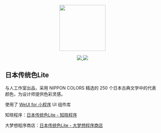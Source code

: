 <p align="center">
  <a href="https://github.com/yurenio/nippon-colors">
    <img width="150" src="https://user-images.githubusercontent.com/3060186/32690063-9c075ba0-c6b5-11e7-8c85-74bfb889a1a9.jpg">
  </a>
</p>
<p align="center">
  <a href="https://github.com/yurenio/nippon-colors/releases">
    <img src="https://img.shields.io/github/release/yurenio/nippon-colors.svg">
  </a>
  <a href="https://github.com/yurenio/nippon-colors/blob/master/LICENSE">
    <img src="https://img.shields.io/github/license/yurenio/nippon-colors.svg">
  </a>
</p>

日本传统色Lite
---
与人工作室出品，采用 NIPPON COLORS 精选的 250 个日本古典文学中的代表颜色，为设计师提供色彩灵感。

使用了 [WeUI for 小程序](https://github.com/Tencent/weui-wxss) UI 组件库

知晓程序：[日本传统色Lite - 知晓程序](https://minapp.com/miniapp/4550/)

大梦想程序商店：[日本传统色Lite - 大梦想程序商店](https://www.damengxiang.me/app/2ff36eee305a4895db6c37997bac17fe)
